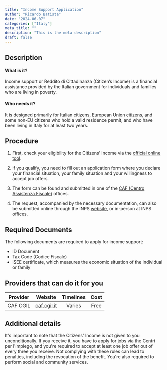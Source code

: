 ```yaml
---
title: "Income Support Application"
author: "Ricardo Batista"
date: "2024-06-07"
categories: ["Italy"]
meta_title: ""
description: "This is the meta description"
draft: false
---
```


## Description
#### What is it?
Income support or Reddito di Cittadinanza (Citizen’s Income) is a financial assistance provided by the Italian government for individuals and families who are living in poverty.

#### Who needs it?
It is designed primarily for Italian citizens, European Union citizens, and some non-EU citizens who hold a valid residence permit, and who have been living in Italy for at least two years.

## Procedure

1. First, check your eligibility for the Citizens’ Income via the [official online tool](https://www.reddit.com/r/italy/).

2. If you qualify, you need to fill out an application form where you declare your financial situation, your family situation and your willingness to accept job offers.

3. The form can be found and submitted in one of the [CAF (Centro Assistenza Fiscale)](https://www.caf.cgil.it/) offices.

4. The request, accompanied by the necessary documentation, can also be submitted online through the INPS [website](https://www.inps.it), or in-person at INPS offices. 

## Required Documents

The following documents are required to apply for income support:

- ID Document
- Tax Code (Codice Fiscale)
- ISEE certificate, which measures the economic situation of the individual or family

## Providers that can do it for you

| Provider        |     Website     |     Timelines    |       Cost      |
| --------------- | --------------- |  :-------------: | :-------------: |
| CAF CGIL       |  [caf.cgil.it](https://www.caf.cgil.it/)       |      Varies      |        Free       |

## Additional details

It's important to note that the Citizens' Income is not given to you unconditionally. If you receive it, you have to apply for jobs via the Centri per l'impiego, and you're required to accept at least one job offer out of every three you receive. Not complying with these rules can lead to penalties, including the revocation of the benefit. You're also required to perform social and community services.